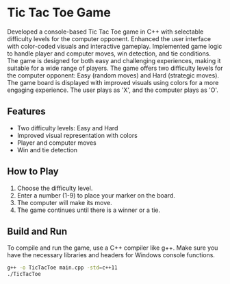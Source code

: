 # Tic Tac Toe Game



Developed a console-based Tic Tac Toe game in C++ with selectable difficulty levels for the computer opponent. Enhanced the user interface with color-coded visuals and interactive gameplay. Implemented game logic to handle player and computer moves, win detection, and tie conditions. The game is designed for both easy and challenging experiences, making it suitable for a wide range of players.
The game offers two difficulty levels for the computer opponent: Easy (random moves) and Hard (strategic moves). The game board is displayed with improved visuals using colors for a more engaging experience. The user plays as 'X', and the computer plays as 'O'.

## Features

- Two difficulty levels: Easy and Hard
- Improved visual representation with colors
- Player and computer moves
- Win and tie detection

## How to Play

1. Choose the difficulty level.
2. Enter a number (1-9) to place your marker on the board.
3. The computer will make its move.
4. The game continues until there is a winner or a tie.

## Build and Run

To compile and run the game, use a C++ compiler like g++. Make sure you have the necessary libraries and headers for Windows console functions.

```sh
g++ -o TicTacToe main.cpp -std=c++11
./TicTacToe

